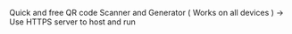 Quick and free QR code Scanner and Generator ( Works on all devices )
-> Use HTTPS server to host and run

